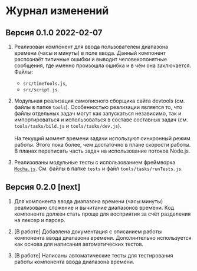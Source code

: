 # Журнал изменений

## Версия 0.1.0 2022-02-07

1. Реализован компонент для ввода пользователем диапазона времени (часы и минуты) в поле ввода. Данный компонент распознаёт типичные ошибки и выводит человекопонятные сообщения, где именно произошла ошибка и в чём она заключается. Файлы:
    * `src/timeTools.js`,
    * `src/script.js`.

2. Модульная реализация самописного сборщика сайта devtools (см. файлы в папке `tools`). Особенностью реализации является то, что файлы отдельных задач могут как запускаться независимо, так и импортироваться и использоваться в составе составных задач (см. `tools/tasks/bild.js` и `tools/tasks/dev.js`).
<br><br>
На текущий момент времени задачи используют синхронный режим работы. Этого пока более, чем достаточно в плане скорости работы. В планах переписать часть задач на использование потоков Node.js.

3. Реализованы модульные тесты с использованием фреймворка [`Mocha.js`](https://mochajs.org/). См. файлы в папке `tests` и файл `tools/tasks/runTests.js`.

## Версия 0.2.0 [next]

1. Для компонента ввода диапазона времени (часы:минуты) реализовано сложение и вычитание диапазонов времени. Код компонента должен стать проще для восприятия за счёт разделения на лексер и парсер.

2. [В работе] Добавлена документация с описанием работы компонента ввода диапазона времени. Дополнительно используется как основа для написания автоматических тестов.

3. [В работе] Написаны автоматические тесты для тестирования работы компонента ввода диапазона времени.

